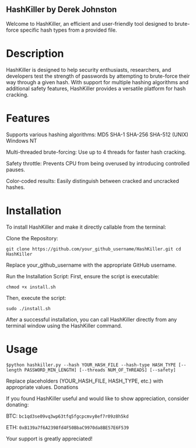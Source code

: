## HashKiller by Derek Johnston

Welcome to HashKiller, an efficient and user-friendly tool designed to brute-force specific hash types from a provided file.

# Description

HashKiller is designed to help security enthusiasts, researchers, and developers test the strength of passwords by attempting to brute-force their way through a given hash. With support for multiple hashing algorithms and additional safety features, HashKiller provides a versatile platform for hash cracking.

# Features

  Supports various hashing algorithms:
        MD5
        SHA-1
        SHA-256
        SHA-512 (UNIX)
        Windows NT

  Multi-threaded brute-forcing: Use up to 4 threads for faster hash cracking.

  Safety throttle: Prevents CPU from being overused by introducing controlled pauses.

  Color-coded results: Easily distinguish between cracked and uncracked hashes.


# Installation

To install HashKiller and make it directly callable from the terminal:

Clone the Repository:


`git clone https://github.com/your_github_username/HashKiller.git
cd HashKiller`

Replace your_github_username with the appropriate GitHub username.

Run the Installation Script:
First, ensure the script is executable:

`chmod +x install.sh`

Then, execute the script:

`sudo ./install.sh`

After a successful installation, you can call HashKiller directly from any terminal window using the HashKiller command.

# Usage

`$python hashkiller.py --hash YOUR_HASH_FILE --hash-type HASH_TYPE [--length PASSWORD_MIN_LENGTH] [--threads NUM_OF_THREADS] [--safety]`

Replace placeholders (YOUR_HASH_FILE, HASH_TYPE, etc.) with appropriate values.
Donations

If you found HashKiller useful and would like to show appreciation, consider donating:

BTC:
    `bc1qd3se09vq3wp63tfq5fgcpcmvy8ef7r09z8h5kd`

ETH:
    `0xB139a7f6A2398fd4F50BbaC9970da8BE57E6F539`

Your support is greatly appreciated!
